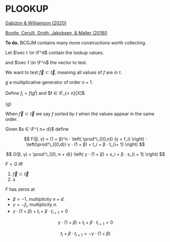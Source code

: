 # PLOOKUP

[Gabizon & Williamson (2020)](https://eprint.iacr.org/2020/315.pdf)

[Bootle, Cerulli, Groth, Jakobsen, & Maller (20180](https://link.springer.com/chapter/10.1007%2F978-3-030-03326-2_20)

**To do.** BCGJM contains many more constructions worth collecting.

Let $\vec t \in \F^d$ contain the lookup values.

and $\vec f \in \F^n$ the vector to test.

We want to test $\vec f ⊂ \vec t$, meaning all values of $f$ are in $t$.

$g$ a multiplicative generator of order $n+1$.

Define $f_i = f(g^i)$ and $f ∈ \F_{< n}[X]$.

$⟨g⟩$

When $\vec f ⊂ \vec t$ we say *f sorted by t* when the values appear in the same order.

Given $s ∈ \F^{ n+ d}$ define

$$
F(β, γ) = (1 + β)^n ⋅ \left( \prod^i_{[0,n]} (γ + f_i) \right) ⋅ \left(\prod^i_{[0,d)} γ ⋅ (1 + β) + t_i + β ⋅ t_{i+ 1} \right)
$$

$$
G(β, γ) = \prod^i_{[0, n + d)} \left( γ ⋅ (1 + β) + s_i + β ⋅ s_{i + 1} \right)
$$

$F = G$ iff

1. $\vec f ⊂ \vec t$
2. $s$ 


$F$ has zeros at

* $β = -1$, multiplicity $n + d$.
* $γ = -f_i$, multiplicity $n$.
* $γ ⋅ (1 + β) + t_i + β ⋅ t_{i+ 1} = 0$
  
$$
γ ⋅ (1 + β) + t_i + β ⋅ t_{i+ 1} = 0
$$

$$
t_i + β ⋅ t_{i+ 1} = -γ ⋅ (1 + β)
$$

